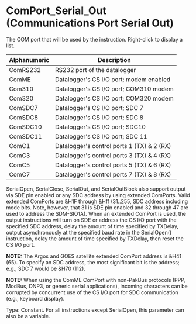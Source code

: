 # ComPort_Serial_Out (Communications Port Serial Out)

The COM port that will be used by the instruction. Right-click to display a list.

| Alphanumeric | Description                                |
| ------------ | ------------------------------------------ |
| ComRS232     | RS232 port of the datalogger               |
| ComME        | Datalogger's CS I/O port; modem enabled    |
| Com310       | Datalogger's CS I/O port; COM310 modem     |
| Com320       | Datalogger's CS I/O port; COM320 modem     |
| ComSDC7      | Datalogger's CS I/O port; SDC 7            |
| ComSDC8      | Datalogger's CS I/O port; SDC 8            |
| ComSDC10     | Datalogger's CS I/O port; SDC10            |
| ComSDC11     | Datalogger's CS I/O port; SDC 11           |
| ComC1        | Datalogger's control ports 1 (TX) & 2 (RX) |
| ComC3        | Datalogger's control ports 3 (TX) & 4 (RX) |
| ComC5        | Datalogger's control ports 5 (TX) & 6 (RX) |
| ComC7        | Datalogger's control ports 7 (TX) & 8 (RX) |

SerialOpen, SerialClose, SerialOut, and SerialOutBlock also support output via SDE pin enabled or any SDC address by using extended ComPorts. Valid extended ComPorts are &H1F through &Hff (31..255, SDC address including mode bits. Note, however, that 31 is SDE pin enabled and 32 through 47 are used to address the SDM-SIO1A). When an extended ComPort is used, the output instructions will turn on SDE or address the CS I/O port with the specified SDC address, delay the amount of time specified by TXDelay, output asynchronously at the specified baud rate in the SerialOpen() instruction, delay the amount of time specified by TXDelay, then reset the CS I/O port.

**NOTE:** The Argos and GOES satellite extended ComPort address is &H41 (65). To specify an SDC address, the most significant bit is the address; e.g., SDC 7 would be &H70 (112).

**NOTE:** When using the ComME ComPort with non-PakBus protocols (PPP, ModBus, DNP3, or generic serial applications), incoming characters can be corrupted by concurrent use of the CS I/O port for SDC communication (e.g., keyboard display).

Type: Constant. For all instructions except SerialOpen, this parameter can also be a variable.
